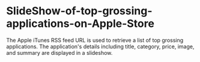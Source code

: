 SlideShow-of-top-grossing-applications-on-Apple-Store
=====================================================

The Apple iTunes RSS feed URL is used to retrieve a list of top grossing applications. The application's details including title, category, price, image, and summary are displayed in a slideshow.
